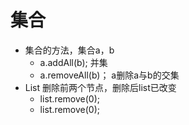 # 集合
- 集合的方法，集合a，b
	- a.addAll(b); 并集
	- a.removeAll(b)； a删除a与b的交集
- List 删除前两个节点，删除后list已改变
	- list.remove(0);
	- list.remove(0);